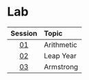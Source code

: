 # Lab

|  Session  | Topic      |
| :-------: | :--------- |
| [01](01/) | Arithmetic |
| [02](02/) | Leap Year  |
| [03](03/) | Armstrong  |
